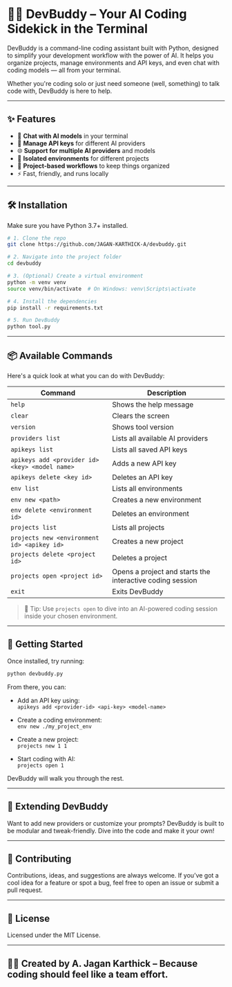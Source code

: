 # 🧑‍💻 DevBuddy – Your AI Coding Sidekick in the Terminal

DevBuddy is a command-line coding assistant built with Python, designed to simplify your development workflow with the power of AI. It helps you organize projects, manage environments and API keys, and even chat with coding models — all from your terminal.

Whether you're coding solo or just need someone (well, something) to talk code with, DevBuddy is here to help.

---

## ✨ Features

- 💬 **Chat with AI models** in your terminal
- 🔑 **Manage API keys** for different AI providers
- 🌐 **Support for multiple AI providers** and models
- 🧪 **Isolated environments** for different projects
- 📁 **Project-based workflows** to keep things organized
- ⚡ Fast, friendly, and runs locally

---

## 🛠️ Installation

Make sure you have Python 3.7+ installed.

```bash
# 1. Clone the repo
git clone https://github.com/JAGAN-KARTHICK-A/devbuddy.git

# 2. Navigate into the project folder
cd devbuddy

# 3. (Optional) Create a virtual environment
python -m venv venv
source venv/bin/activate  # On Windows: venv\Scripts\activate

# 4. Install the dependencies
pip install -r requirements.txt

# 5. Run DevBuddy
python tool.py
```

---

## 📦 Available Commands

Here's a quick look at what you can do with DevBuddy:

| Command | Description |
|--------|-------------|
| `help` | Shows the help message |
| `clear` | Clears the screen |
| `version` | Shows tool version |
| `providers list` | Lists all available AI providers |
| `apikeys list` | Lists all saved API keys |
| `apikeys add <provider id> <key> <model name>` | Adds a new API key |
| `apikeys delete <key id>` | Deletes an API key |
| `env list` | Lists all environments |
| `env new <path>` | Creates a new environment |
| `env delete <environment id>` | Deletes an environment |
| `projects list` | Lists all projects |
| `projects new <environment id> <apikey id>` | Creates a new project |
| `projects delete <project id>` | Deletes a project |
| `projects open <project id>` | Opens a project and starts the interactive coding session |
| `exit` | Exits DevBuddy |

> 🧠 Tip: Use `projects open` to dive into an AI-powered coding session inside your chosen environment.

---

## 🌱 Getting Started

Once installed, try running:

```bash
python devbuddy.py
```

From there, you can:

- Add an API key using:  
  `apikeys add <provider-id> <api-key> <model-name>`

- Create a coding environment:  
  `env new ./my_project_env`

- Create a new project:  
  `projects new 1 1`

- Start coding with AI:  
  `projects open 1`

DevBuddy will walk you through the rest.

---

## 🧩 Extending DevBuddy

Want to add new providers or customize your prompts? DevBuddy is built to be modular and tweak-friendly. Dive into the code and make it your own!

---

## 🙌 Contributing

Contributions, ideas, and suggestions are always welcome. If you’ve got a cool idea for a feature or spot a bug, feel free to open an issue or submit a pull request.

---

## 📄 License

Licensed under the MIT License.

---

## 👨‍💻 Created by A. Jagan Karthick – Because coding should feel like a team effort.
